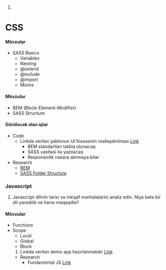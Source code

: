 1. 
# CSS
#### Mövzular

- SASS Basics
  - Variables
  - Nesting
  - @extend
  - @include
  - @import
  - Mixins

#### Mövzular

- BEM (Block-Element-Modifier)
- SASS Structure

#### Görüləcək olan işlər

- Code
  - Linkdə verilən şablonun UI hissəsinin reallaşdırılması [Link](https://www.figma.com/file/EWmzcVkd7qbP5Nf7iMvuqP/Trafalgar-Landing-Page?node-id=0%3A1)
    - BEM standartları tətbiq olunacaq
    - SASS vasitəsi ilə yazılacaq
    - Responsivlik nəzərə alınmaya bilər
- Research
  - [BEM](https://www.slideshare.net/RolandLsslein/bem-css-seriously)
  - [SASS Folder Structure](#)

### Javascript
2. Javascript dilinin tarixi və inkişaf mərhələlərini analiz edin. Niyə belə bir dil yaradılıb və hansı məqsədlə?
  #### Mövzular

- Functions
- Scope
  - Local
  - Global
  - Block
  1. Linkdə verilən demo app hazırlanmalıdır [Link](https://iamcodefoxx.github.io/Sticky-Notes/)
    - Research
      - Fundamental JS [Link](https://javascript.info/first-steps)
